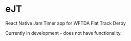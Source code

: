 # eJT
React Native Jam Timer app for WFTDA Flat Track Derby

Currently in development - does not have functionality.
